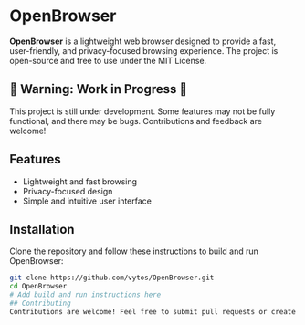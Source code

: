 # OpenBrowser

**OpenBrowser** is a lightweight web browser designed to provide a fast, user-friendly, and privacy-focused browsing experience. The project is open-source and free to use under the MIT License.

## 🚧 Warning: Work in Progress 🚧
This project is still under development. Some features may not be fully functional, and there may be bugs. Contributions and feedback are welcome!

## Features
- Lightweight and fast browsing
- Privacy-focused design
- Simple and intuitive user interface

## Installation
Clone the repository and follow these instructions to build and run OpenBrowser:

```bash
git clone https://github.com/vytos/OpenBrowser.git
cd OpenBrowser
# Add build and run instructions here
## Contributing
Contributions are welcome! Feel free to submit pull requests or create issues for suggestions or bug reports.
